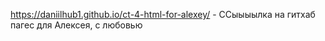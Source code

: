 https://daniilhub1.github.io/ct-4-html-for-alexey/ - ССыыыылка на гитхаб пагес для Алексея, с любовью
